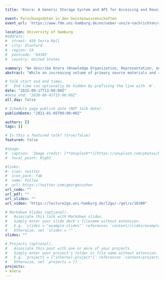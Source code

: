 ```yaml
---
title: 'Knora: A Generic Storage System and API for Accessing and Reusing Digital Qualitative Research Data in the Humanities'

event: Forschungsdaten in den Geisteswissenschaften
event_url: 'https://www.fdm.uni-hamburg.de/en/ueber-uns/a-nachrichten/aktivitaeten/forge15.html'

location: University of Hamburg
#address:
#  street: 450 Serra Mall
#  city: Stanford
#  region: CA
#  postcode: '94305'
#  country: United States

summary: "We describe Knora (Knowledge Organization, Representation, and Annotation), and discuss the lessons learned from its development and use."
abstract: "While an increasing volume of primary source materials and research data in the humanities is now available in online repositories, it is often difficult to work with this data in new research. Facilities for searching, annotating, linking, and extending data produced by different projects, and stored in different repositories, are limited or nonexistent, or at best highly heterogeneous. Moreover, the great diversity of storage systems underlying existing repositories makes it cumbersome to construct such facilities at present. We argue that these problems can be solved by storing research data in RDF triplestores, using a flexible set of shared ontologies that abstract out the basic commonalities in diverse data sets, along with project-specific ontologies derived from these, and by providing a generic, extensible Application Programming Interface (API) for accessing the data. We describe Knora (Knowledge Organization, Representation, and Annotation), an implementation of this approach, and discuss the lessons learned from its development and use."

# Talk start and end times.
#   End time can optionally be hidden by prefixing the line with `#`.
date: "2015-09-17T13:00:00Z"
#date_end: "2030-06-01T15:00:00Z"
all_day: false

# Schedule page publish date (NOT talk date).
publishDate: "2021-01-05T00:00:00Z"

authors: []
tags: []

# Is this a featured talk? (true/false)
featured: false

#image:
#  caption: 'Image credit: [**Unsplash**](https://unsplash.com/photos/bzdhc5b3Bxs)'
#  focal_point: Right

#links:
#- icon: twitter
#  icon_pack: fab
#  name: Follow
#  url: https://twitter.com/georgecushen
url_code: ""
url_pdf: ""
url_slides: ""
url_video: "https://lecture2go.uni-hamburg.de/l2go/-/get/v/18300"

# Markdown Slides (optional).
#   Associate this talk with Markdown slides.
#   Simply enter your slide deck's filename without extension.
#   E.g. `slides = "example-slides"` references `content/slides/example-slides.md`.
#   Otherwise, set `slides = ""`.
slides: ""

# Projects (optional).
#   Associate this post with one or more of your projects.
#   Simply enter your project's folder or file name without extension.
#   E.g. `projects = ["internal-project"]` references `content/project/deep-learning/index.md`.
#   Otherwise, set `projects = []`.
projects:
- knora
---
```

